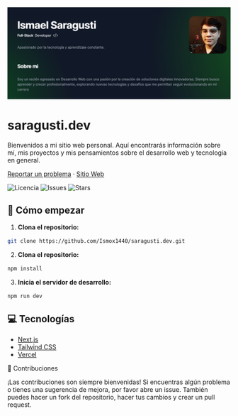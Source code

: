 <div align="center">
  <img src="./public/images/banner-portfolio.png" alt="saragusti.dev banner"/>
</div>

# saragusti.dev

Bienvenidos a mi sitio web personal. Aquí encontrarás información sobre mí, mis proyectos y mis pensamientos sobre el desarrollo web y tecnología en general.

[Reportar un problema](https://github.com/Ismox1440/saragusti.dev/issues/new) · [Sitio Web](https://saragusti.dev/)

![Licencia](https://img.shields.io/github/license/Ismox1440/saragusti.dev?style=for-the-badge)
![Issues](https://img.shields.io/github/issues/Ismox1440/saragusti.dev?style=for-the-badge)
![Stars](https://img.shields.io/github/stars/Ismox1440/saragusti.dev?style=for-the-badge)

## 🚀 Cómo empezar

1. **Clona el repositorio:**

```sh
git clone https://github.com/Ismox1440/saragusti.dev.git
```
2. **Clona el repositorio:**

```sh
npm install
```

3. **Inicia el servidor de desarrollo:**

```sh
npm run dev
```




## 💻 Tecnologías

- [Next.js](https://nextjs.org/)
- [Tailwind CSS](https://tailwindcss.com/)
- [Vercel](https://vercel.com/)

🤝 Contribuciones

¡Las contribuciones son siempre bienvenidas! Si encuentras algún problema o tienes una sugerencia de mejora, por favor abre un issue. También puedes hacer un fork del repositorio, hacer tus cambios y crear un pull request.






